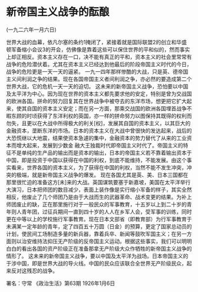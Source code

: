 # 新帝国主义战争的酝酿

(一九二六年一月六日)

世界大战的血幕，依凡尔塞的条约1掩闭了，紧接着就是国际联盟2的创立和华盛顿军备缩小会议3的开会，仿佛像是靠着这些可以保住世界的平和似的，然而事实上却正相反。资本主义存在一口，决不能有真正的平和，资本主义的社会里常常有战争的危险潜伏着。尤其在资本主义已经达到他最后的阶段帝国主义时代的今日，战争的危险更是一天一天的逼紧。
一九一四年那样惨酷的大战，只是英、德帝国主义间利润之争的结果。现在各国帝国主义者间利润之争，亦必然的要造成第二个世界大战，它的危机一天一天的迫切。
这未来的新帝国主义战争，恐怕要以中国及太平洋为中心。因为现在世界的资本主义都先要求他的安定，特别是曾为交战国的欧洲各国。拼命的努力回复其在世界战争中被夺去的东洋市场，想更把它扩大起来，使其自国的资本主义安定；而在另一方面，那乘交战国的欧洲各国埋首战争不暇东顾的时顷获得了东洋利权的英国，亦一样的拼命努力以图保持其既得的权利而勿失，且更以在大战中所得极大的利关[权]，发展其自国的资本主义，以其巨大的金融资本，垄断东洋的市场。日本的资本主义在大战中曾很快的发达起来，战后的大恐慌继以大地震，结果使资本急遽的集中，金融资本的势力替代了从来的工业资本而增大起来，发展到少数金
融大王独裁时代即帝国主义时代了。帝国主义的特征不是单纯的生产品的输出而是资本的输出，日本的帝国主义若不靠着输出资本于中国，即是投资于中国以获得在中国的利权，到底不能维持，不能发展。由这个事实看来，世界各国的资本主义，为了获得在中国的利权，当然不能不发生冲突，冲突的极端，就是新帝国主义战争的爆发。
现在各国尤其是英、美、日本三国都在那里很忙迫的准备这方[未]来的大战。英国谋筑要塞于新嘉坡，美国在太平洋举行大演习，日本把师团的数目减少，表面上装作像是实行缩小军备的样子，其实全然相反，他废止了几个师团乃是由于大战而生的武器革命、战术变更的结果。为补上师团废止的缺，正在那里施行对于一般民众的军事教育，十五岁以上到二十岁的青年则人青年团，过征兵期间一直到四十岁的人人在乡军人会，受军事的训练，同时更在中等以上的学校施行军事教育。现在日本文部省（即教育部）为行军事教育于未满某一定年龄的青年，定了四百五十万圆（日金）的预算，更定了国家总动员的计划，使民间工场制造多量的新兵器，靠着兵卒、新闻等鼓吹军国主义；在另一方面则以治安维持法抑压无产阶级的反帝国主义运动。根据这些事实，我们可以明明白白的看出各国的资产阶级正在准备那拿无产阶级大众作牺牲的新帝国主义战争的情形了。
这未来的新帝国主义战争，要以中国及太平洋为战场。日本帝国主义的于涉中国，即是世界大战的导火线。中国的民众应该联合全世界无产阶级民众，起来反对这残忍的战争。

署名：守常
《政治生活》第63期
1926年1月6日

